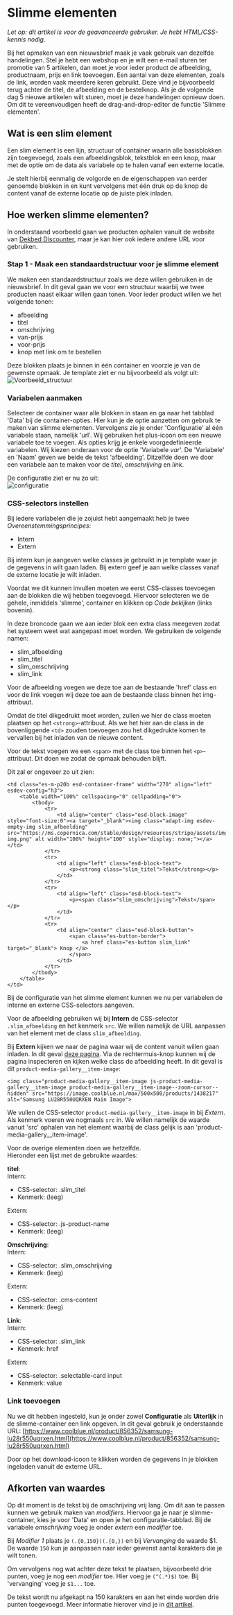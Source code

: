 # Slimme elementen

*Let op: dit artikel is voor de geavanceerde gebruiker. Je hebt HTML/CSS-kennis nodig.*  

Bij het opmaken van een nieuwsbrief maak je vaak gebruik van dezelfde handelingen. Stel je hebt een webshop en je wilt een e-mail sturen ter promotie van 5 artikelen, dan moet je voor ieder product de afbeelding, productnaam, prijs en link toevoegen. Een aantal van deze elementen, zoals de link, worden vaak meerdere keren gebruikt. Deze vind je bijvoorbeeld terug achter de titel, de afbeelding en de bestelknop. Als je de volgende dag 5 nieuwe artikelen wilt sturen, moet je deze handelingen opnieuw doen. Om dit te vereenvoudigen heeft de drag-and-drop-editor de functie 'Slimme elementen'. 

## Wat is een slim element
Een slim element is een lijn, structuur of container waarin alle basisblokken zijn toegevoegd, zoals een afbeeldingsblok, tekstblok en een knop, maar met de optie om de data als variabele op te halen vanaf een externe locatie.

Je stelt hierbij eenmalig de volgorde en de eigenschappen van eerder genoemde blokken in en kunt vervolgens met één druk op de knop de content vanaf de externe locatie op de juiste plek inladen.

## Hoe werken slimme elementen?
In onderstaand voorbeeld gaan we producten ophalen vanuit de website van [Dekbed Discounter](https://www.dekbed-discounter.nl/), maar je kan hier ook iedere andere URL voor gebruiken.

### Stap 1 - Maak een standaardstructuur voor je slimme element
We maken een standaardstructuur zoals we deze willen gebruiken in de nieuwsbrief. In dit geval gaan we voor een structuur waarbij we twee producten naast elkaar willen gaan tonen. Voor ieder product willen we het volgende tonen:
- afbeelding
- titel
- omschrijving
- van-prijs
- voor-prijs
- knop met link om te bestellen

Deze blokken plaats je binnen in één container en voorzie je van de gewenste opmaak.
Je template ziet er nu bijvoorbeeld als volgt uit:  
![Voorbeeld_structuur](../images/nl/slimmeelementen1.png)  

### Variabelen aanmaken
Selecteer de container waar alle blokken in staan en ga naar het tabblad 'Data' bij de container-opties. Hier kun je de optie aanzetten om gebruik te maken van slimme elementen. Vervolgens zie je onder 'Configuratie' al één variabele staan, namelijk 'url'. Wij gebruiken het plus-icoon om een nieuwe variabele toe te voegen. Als opties krijg je enkele voorgedefinieerde variabelen. Wij kiezen onderaan voor de optie 'Variabele *var*'. De 'Variabele' en 'Naam' geven we beide de tekst 'afbeelding'. Ditzelfde doen we door een variabele aan te maken voor de *titel*, *omschrijving* en *link*. 

De configuratie ziet er nu zo uit:  
![configuratie](../images/nl/slimmeelementen2.png)

### CSS-selectors instellen
Bij iedere variabelen die je zojuist hebt aangemaakt heb je twee *Overeenstemmingsprincipes*:
- Intern
- Extern

Bij intern kun je aangeven welke classes je gebruikt in je template waar je de gegevens in wilt gaan laden. Bij extern geef je aan welke classes vanaf de externe locatie je wilt inladen.

Voordat we dit kunnen invullen moeten we eerst CSS-classes toevoegen aan de blokken die wij hebben toegevoegd. Hiervoor selecteren we de gehele, inmiddels 'slimme', container en klikken op *Code bekijken* (links bovenin).

In deze broncode gaan we aan ieder blok een extra class meegeven zodat het systeem weet wat aangepast moet worden. We gebruiken de volgende namen:
- slim_afbeelding
- slim_titel
- slim_omschrijving
- slim_link

Voor de afbeelding voegen we deze toe aan de bestaande 'href' class en voor de link voegen wij deze toe aan de bestaande class binnen het img-attribuut.

Omdat de titel dikgedrukt moet worden, zullen we hier de class moeten plaatsen op het `<strong>`-attribuut. Als we het hier aan de class in de bovenliggende `<td>` zouden toevoegen zou het dikgedrukte komen te vervallen bij het inladen van de nieuwe content.

Voor de tekst voegen we een `<span>` met de class toe binnen het `<p>`-attribuut. Dit doen we zodat de opmaak behouden blijft.

Dit zal er ongeveer zo uit zien:
```
<td class="es-m-p20b esd-container-frame" width="270" align="left" esdev-config="h3">
    <table width="100%" cellspacing="0" cellpadding="0">
        <tbody>
            <tr>
                <td align="center" class="esd-block-image" style="font-size:0"><a target="_blank"><img class="adapt-img esdev-empty-img slim_afbeelding" src="https://ms.copernica.com/stable/design/resources/stripo/assets/img/default-img.png" alt width="100%" height="100" style="display: none;"></a></td>
            </tr>
            <tr>
                <td align="left" class="esd-block-text">
                    <p><strong class="slim_titel">Tekst</strong></p>
                </td>
            </tr>
            <tr>
                <td align="left" class="esd-block-text">
                    <p><span class="slim_omschrijving">Tekst</span></p>
                </td>
            </tr>
            <tr>
                <td align="center" class="esd-block-button">
                    <span class="es-button-border">
                        <a href class="es-button slim_link" target="_blank"> Knop </a>
                    </span>
                </td>
            </tr>
        </tbody>
    </table>
</td>
```

Bij de configuratie van het slimme element kunnen we nu per variabelen de interne en externe CSS-selectors aangeven. 

Voor de afbeelding gebruiken wij bij **Intern** de CSS-selector `.slim_afbeelding` en het kenmerk `src`. We willen namelijk de URL aanpassen van het element met de class `slim_afbeelding`.

Bij **Extern** kijken we naar de pagina waar wij de content vanuit willen gaan inladen. In dit geval [deze pagina](https://www.coolblue.nl/product/856352/samsung-lu28r550uqrxen.html). Via de rechtermuis-knop kunnen wij de pagina inspecteren en kijken welke class de afbeelding heeft. In dit geval is dit `product-media-gallery__item-image`:
```
<img class="product-media-gallery__item-image js-product-media-gallery__item-image product-media-gallery__item-image--zoom-cursor--hidden" src="https://image.coolblue.nl/max/500x500/products/1438217" alt="Samsung LU28R550UQRXEN Main Image">
```

We vullen de CSS-selector `product-media-gallery__item-image` in bij *Extern*. Als kenmerk voeren we nogmaals `src` in. We willen namelijk de waarde vanuit 'src' ophalen van het element waarbij de class gelijk is aan 'product-media-gallery__item-image'.

Voor de overige elementen doen we hetzelfde.  
Hieronder een lijst met de gebruikte waardes:

**titel**:   
Intern: 
- CSS-selector: .slim_titel
- Kenmerk: (leeg)  

Extern:  
- CSS-selector: .js-product-name  
- Kenmerk: (leeg)

**Omschrijving**:  
Intern: 
- CSS-selector: .slim_omschrijving
- Kenmerk: (leeg)  

Extern:  
- CSS-selector: .cms-content  
- Kenmerk: (leeg)

**Link**:  
Intern: 
- CSS-selector: .slim_link
- Kenmerk: href  

Extern:  
- CSS-selector: .selectable-card input
- Kenmerk: value

### Link toevoegen
Nu we dit hebben ingesteld, kun je onder zowel **Configuratie** als **Uiterlijk** in de slimme-container een link opgeven. In dit geval gebruik je onderstaande URL: 
[https://www.coolblue.nl/product/856352/samsung-lu28r550uqrxen.html](https://www.coolblue.nl/product/856352/samsung-lu28r550uqrxen.html)

Door op het download-icoon te klikken worden de gegevens in je blokken ingeladen vanuit de externe URL.

## Afkorten van waardes
Op dit moment is de tekst bij de omschrijving vrij lang. Om dit aan te passen kunnen we gebruik maken van *modifiers*. Hiervoor ga je naar je slimme-container, kies je voor 'Data' en open je het configuratie-tabblad. Bij de variabele *omschrijving* voeg je onder *extern* een *modifier* toe. 

Bij *Modifier 1* plaats je `(.{0,150})(.{0,})` en bij *Vervanging* de waarde $1.
De waarde `150` kun je aanpassen naar ieder gewenst aantal karakters die je wilt tonen.

Om vervolgens nog wat achter deze tekst te plaatsen, bijvoorbeeld drie punten, voeg je nog een *modifier* toe. Hier voeg je `(^(.*)$)` toe. Bij 'vervanging' voeg je `$1...` toe. 

De tekst wordt nu afgekapt na 150 karakters en aan het einde worden drie punten toegevoegd. Meer informatie hierover vind je in [dit artikel](https://support.stripo.email/en/articles/6179720-how-to-use-fields-modifier-format-and-separator-helpers-for-smart-elements).
